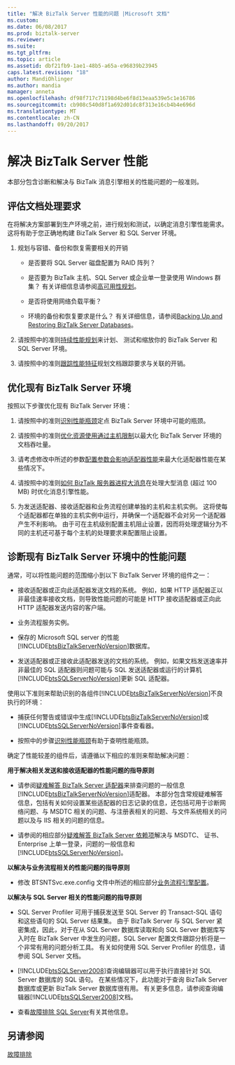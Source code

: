 ```yaml
---
title: "解决 BizTalk Server 性能的问题 |Microsoft 文档"
ms.custom: 
ms.date: 06/08/2017
ms.prod: biztalk-server
ms.reviewer: 
ms.suite: 
ms.tgt_pltfrm: 
ms.topic: article
ms.assetid: dbf21fb9-1ae1-48b5-a65a-e96839b23945
caps.latest.revision: "18"
author: MandiOhlinger
ms.author: mandia
manager: anneta
ms.openlocfilehash: df98f717c71198d4be6f8d13eaa539e5c1e16786
ms.sourcegitcommit: cb908c540d8f1a692d01dc8f313e16cb4b4e696d
ms.translationtype: MT
ms.contentlocale: zh-CN
ms.lasthandoff: 09/20/2017
---
```

# <a name="troubleshooting-biztalk-server-performance"></a>解决 BizTalk Server 性能
本部分包含诊断和解决与 BizTalk 消息引擎相关的性能问题的一般准则。  
  
## <a name="estimating-document-processing-requirements"></a>评估文档处理要求  
 在将解决方案部署到生产环境之前，进行规划和测试，以确定消息引擎性能需求。 这将有助于您正确地构建 BizTalk Server 和 SQL Server 环境。  
  
1.  规划与容错、备份和恢复需要相关的开销  
  
    -   是否要将 SQL Server 磁盘配置为 RAID 阵列？  
  
    -   是否要为 BizTalk 主机、SQL Server 或企业单一登录使用 Windows 群集？ 有关详细信息请参阅[高可用性规划](../core/planning-for-high-availability3.md)。  
  
    -   是否将使用网络负载平衡？  
  
    -   环境的备份和恢复要求是什么？ 有关详细信息，请参阅[Backing Up and Restoring BizTalk Server Databases](../core/backing-up-and-restoring-biztalk-server-databases.md)。  
  
2.  请按照中的准则[持续性能规划](../core/planning-for-sustained-performance.md)来计划、 测试和缩放你的 BizTalk Server 和 SQL Server 环境。  
  
3.  请按照中的准则[跟踪性能特征](../core/tracking-performance-characteristics.md)规划文档跟踪要求与关联的开销。  
  
## <a name="optimizing-an-existing-biztalk-server-environment"></a>优化现有 BizTalk Server 环境  
 按照以下步骤优化现有 BizTalk Server 环境：  
  
1.  请按照中的准则[识别性能瓶颈](../core/identifying-performance-bottlenecks.md)定点 BizTalk Server 环境中可能的瓶颈。  
  
2.  请按照中的准则[优化资源使用通过主机限制](../core/optimizing-resource-usage-through-host-throttling.md)以最大化 BizTalk Server 环境的文档吞吐量。  
  
3.  请考虑修改中所述的参数[配置参数会影响适配器性能](../core/configuration-parameters-that-affect-adapter-performance.md)来最大化适配器性能在某些情况下。  
  
4.  请按照中的准则[如何 BizTalk 服务器进程大消息](../core/how-biztalk-server-processes-large-messages.md)在处理大型消息 (超过 100 MB) 时优化消息引擎性能。  
  
5.  为发送适配器、接收适配器和业务流程创建单独的主机和主机实例。 这将使每个适配器都在单独的主机实例中运行，并确保一个适配器不会对另一个适配器产生不利影响。 由于可在主机级别配置主机阻止设置，因而将处理逻辑分为不同的主机还可基于每个主机的处理要求来配置阻止设置。  
  
## <a name="diagnosing-performance-problems-in-an-existing-biztalk-server-environment"></a>诊断现有 BizTalk Server 环境中的性能问题  
 通常，可以将性能问题的范围缩小到以下 BizTalk Server 环境的组件之一：  
  
-   接收适配器或正向此适配器发送文档的系统。 例如，如果 HTTP 适配器正以非最佳速率接收文档，则导致性能问题的可能是 HTTP 接收适配器或正向此 HTTP 适配器发送内容的客户端。  
  
-   业务流程服务实例。  
  
-   保存的 Microsoft SQL server 的性能[!INCLUDE[btsBizTalkServerNoVersion](../includes/btsbiztalkservernoversion-md.md)]数据库。  
  
-   发送适配器或正接收此适配器发送的文档的系统。 例如，如果文档发送速率并非最佳的 SQL 适配器则问题可能与 SQL 发送适配器或运行的计算机[!INCLUDE[btsSQLServerNoVersion](../includes/btssqlservernoversion-md.md)]更新 SQL 适配器。  
  
 使用以下准则来帮助识别的各组件[!INCLUDE[btsBizTalkServerNoVersion](../includes/btsbiztalkservernoversion-md.md)]不良执行的环境：  
  
-   捕获任何警告或错误中生成[!INCLUDE[btsBizTalkServerNoVersion](../includes/btsbiztalkservernoversion-md.md)]或[!INCLUDE[btsSQLServerNoVersion](../includes/btssqlservernoversion-md.md)]事件查看器。  
  
-   按照中的步骤[识别性能瓶颈](../core/identifying-performance-bottlenecks.md)有助于查明性能瓶颈。  
  
 确定了性能较差的组件后，请遵循以下相应的准则来帮助解决问题：  
  
 **用于解决相关发送和接收适配器的性能问题的指导原则**  
  
-   请参阅[疑难解答 BizTalk Server 适配器](../core/troubleshooting-biztalk-server-adapters.md)来排查问题的一般信息[!INCLUDE[btsBizTalkServerNoVersion](../includes/btsbiztalkservernoversion-md.md)]适配器。 本部分包含常规疑难解答信息，包括有关如何设置某些适配器的日志记录的信息，还包括可用于诊断网络问题、与 MSDTC 相关的问题、与注册表相关的问题、与文件系统相关的问题以及与 IIS 相关的问题的信息。  
  
-   请参阅的相应部分[疑难解答 BizTalk Server 依赖项](../core/troubleshooting-biztalk-server-dependencies.md)解决与 MSDTC、 证书、 Enterprise 上单一登录，问题的一般信息和[!INCLUDE[btsSQLServerNoVersion](../includes/btssqlservernoversion-md.md)]。  
  
 **以解决与业务流程相关的性能问题的指导原则**  
  
-   修改 BTSNTSvc.exe.config 文件中所述的相应部分[业务流程引擎配置](../core/orchestration-engine-configuration.md)。  
  
 **以解决与 SQL Server 相关的性能问题的指导原则**  
  
-   SQL Server Profiler 可用于捕获发送至 SQL Server 的 Transact-SQL 语句和这些语句的 SQL Server 结果集。 由于 BizTalk Server 与 SQL Server 紧密集成，因此，对于在从 SQL Server 数据库读取和向 SQL Server 数据库写入时在 BizTalk Server 中发生的问题，SQL Server 配置文件跟踪分析将是一个非常有用的问题分析工具。 有关如何使用 SQL Server Profiler 的信息，请参阅 SQL Server 文档。  
  
-   [!INCLUDE[btsSQLServer2008](../includes/btssqlserver2008-md.md)]查询编辑器可以用于执行直接针对 SQL Server 数据库的 SQL 语句。 在某些情况下，此功能对于查询 BizTalk Server 数据库或更新 BizTalk Server 数据库很有用。 有关更多信息，请参阅查询编辑器[!INCLUDE[btsSQLServer2008](../includes/btssqlserver2008-md.md)]文档。  
  
-   查看[故障排除 SQL Server](../core/troubleshooting-sql-server.md)有关其他信息。  
  
## <a name="see-also"></a>另请参阅  
 [故障排除](../core/troubleshooting.md)